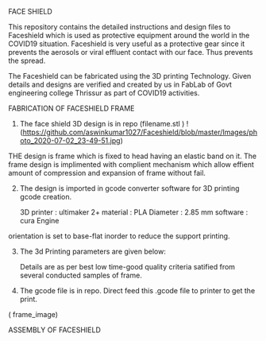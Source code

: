 ﻿FACE SHIELD
 

This repository contains the detailed instructions and design files to Faceshield which is used as protective equipment around the world in the COVID19 situation.
Faceshield is very useful as a protective gear since it prevents the aerosols or viral effluent contact with our face. Thus prevents the spread.

The Faceshield can be fabricated using the 3D printing Technology.
Given details and designs are verified and created by us in FabLab of Govt engineering college Thrissur as part of COVID19 activities. 




FABRICATION OF FACESHIELD FRAME


1. The face shield 3D design is in repo (filename.stl )
!(https://github.com/aswinkumar1027/Faceshield/blob/master/Images/photo_2020-07-02_23-49-51.jpg)



THE design is frame which is fixed to head having an elastic band on it. The frame design is implimented with complient mechanism which allow effient amount of compression and expansion of frame without fail.




2. The design is imported in gcode converter software for 3D printing gcode creation.

    3D printer : ultimaker 2+
    material   : PLA
    Diameter   : 2.85 mm
    software   : cura Engine


orientation is set to base-flat inorder to reduce the support printing.



3. The 3d Printing parameters are given below:

   Details are as per best low time-good quality criteria satified from several conducted samples of frame.

   
   





 
    

4. The gcode file is in repo. Direct feed this .gcode file to printer to get the print.

( frame_image)




ASSEMBLY OF FACESHIELD










